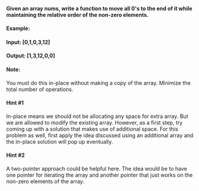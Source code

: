 #### Given an array nums, write a function to move all 0's to the end of it while maintaining the relative order of the non-zero elements.

#### Example:

#### Input: [0,1,0,3,12]
#### Output: [1,3,12,0,0]
#### Note:

You must do this in-place without making a copy of the array.
Minimize the total number of operations.

#### Hint #1
In-place means we should not be allocating any space for extra array. But we are allowed to modify the existing array. However, as a first step, try coming up with a solution that makes use of additional space. For this problem as well, first apply the idea discussed using an additional array and the in-place solution will pop up eventually.

#### Hint #2
A two-pointer approach could be helpful here. The idea would be to have one pointer for iterating the array and another pointer that just works on the non-zero elements of the array.

